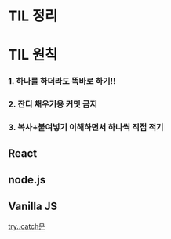 # TIL 정리
# TIL 원칙

### 1. 하나를 하더라도 똑바로 하기!!
### 2. 잔디 채우기용 커밋 금지
### 3. 복사+붙여넣기 이해하면서 하나씩 직접 적기



## React


## node.js


## Vanilla JS
[try..catch문](https://github.com/Jaesin22/TIL/blob/main/vanillaJS/try-catch.md)

